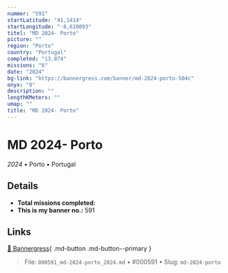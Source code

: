 ```yaml
---
nummer: "591"
startLatitude: "41,1414"
startLongitude: "-8,610093"
titel: "MD 2024- Porto"
picture: ""
region: "Porto"
country: "Portugal"
completed: "13.074"
missions: "6"
date: "2024"
bg-link: "https://bannergress.com/banner/md-2024-porto-504c"
onyx: "0"
description: ""
lengthKMeters: ""
umap: ""
title: "MD 2024- Porto"
---
```

# MD 2024- Porto

*2024* • Porto • Portugal



## Details


- **Total missions completed:** 
- **This is my banner no.:** 591




## Links
[🔗 Bannergress](https://bannergress.com/banner/md-2024-porto-504c){ .md-button .md-button--primary }



> File: `000591_md-2024-porto_2024.md` • #000591 • Slug: `md-2024-porto`
